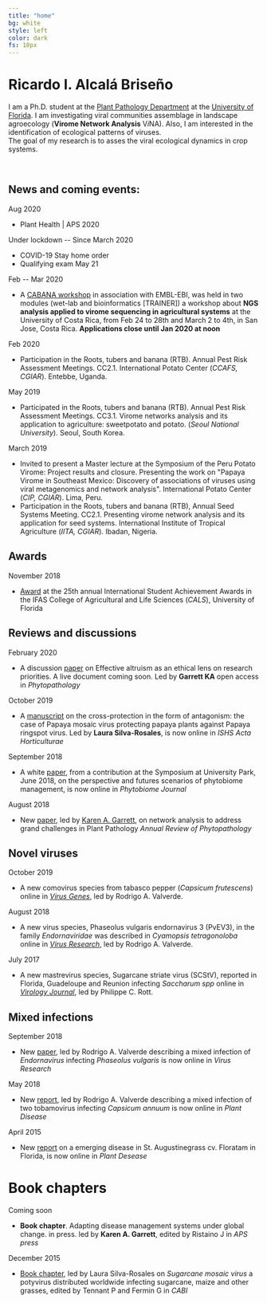 ```yaml
---
title: "home"
bg: white
style: left
color: dark
fs: 18px
---
```


<style>
.moge {
  background: url(../img/Lake.png);
}
</style>

# **Ricardo I. Alcalá Briseño**

I am a Ph.D. student at the [Plant Pathology Department](https://plantpath.ifas.ufl.edu/) at the [University of Florida](https://ufl.edu).
I am investigating viral communities assemblage in landscape agroecology (**Virome Network Analysis** V*i*NA). Also, I am interested in the identification of ecological patterns of viruses.  
The goal of my research is to asses the viral ecological dynamics in crop systems.

<div align="center">
  <span class="more-icons">
  <a href="mailto:ralcala@ufl.edu"><i class="fa fa-envelope fa-5x"></i></a>
  <a href="https://github.com/ricardoi/"><i class="fa fa-github fa-5x"></i></a>
  <a href="https://twitter.com/ricardoi_"><i class="fa fa-twitter fa-5x"></i></a>
  <a href="http://scholar.google.com/citations?user=SkBxudIAAAAJ&amp;hl=en"><i class="ai ai-google-scholar fa-5x"></i></a>
  <a href="https://orcid.org/0000-0002-7031-2195"><i class="fa fa-orcid fa-5x"></i></a>
  </span>
</div>

<br />

## News and coming events:

Aug 2020
- Plant Health | APS 2020

Under lockdown -- Since March 2020
- COVID-19 Stay home order
- Qualifying exam May 21

Feb -- Mar 2020
- A [CABANA workshop](https://www.ebi.ac.uk/training/events/2020/cabana-workshop-ngs-analysis-applied-virome-sequencing-agricultural-systems) in association with EMBL-EBI, was held in two modules (wet-lab and bioinformatics [TRAINER]) a workshop about **NGS analysis applied to virome sequencing in agricultural systems** at the University of Costa Rica, from Feb 24 to 28th and March 2 to 4th, in San Jose, Costa Rica. **Applications close until Jan 2020 at noon**

Feb 2020
- Participation in the Roots, tubers and banana (RTB). Annual Pest Risk Assessment Meetings. CC2.1. International Potato Center (*CCAFS, CGIAR*). Entebbe, Uganda.

May 2019
- Participated in the Roots, tubers and banana (RTB). Annual Pest Risk Assessment Meetings. CC3.1. Virome networks analysis and its application to agriculture: sweetpotato and potato. (*Seoul National University*). Seoul, South Korea.

March 2019
- Invited to present a Master lecture at the Symposium of the Peru Potato Virome: Project results and closure. Presenting the work on "Papaya Virome in Southeast Mexico: Discovery of associations of viruses using viral metagenomics and network analysis". International Potato Center (*CIP, CGIAR*). Lima, Peru.
- Participation in the Roots, tubers and banana (RTB), Annual Seed Systems Meeting. CC2.1. Presenting virome network analysis and its application for seed systems. International Institute of Tropical Agriculture (*IITA, CGIAR*). Ibadan, Nigeria.

## Awards

November 2018
- [Award](http://blogs.ifas.ufl.edu/cals/2018/11/16/cals-students-earn-prestigious-uf-honors-at-2018-international-student-achievement-award-ceremony/) at the 25th annual International Student Achievement Awards in the IFAS College of Agricultural and Life Sciences (*CALS*), University of Florida

## Reviews and discussions

February 2020
- A discussion [paper](https://apsjournals.apsnet.org/doi/abs/10.1094/PHYTO-05-19-0168-RVW) on Effective altruism as an ethical lens on research priorities. A live document coming soon. Led by **Garrett KA**
open access in *Phytopathology*

October 2019
- A [manuscript](https://www.actahort.org/books/1250/1250_9.htm) on the cross-protection in the form of antagonism: the case of Papaya mosaic virus protecting papaya plants against Papaya ringspot virus. Led by **Laura Silva-Rosales**, is now online in *ISHS Acta Horticulturae*

September 2018
- A white [paper](https://apsjournals.apsnet.org/doi/abs/10.1094/PBIOMES-01-19-0006-W), from a contribution at the Symposium at University Park, June 2018, on the perspective and futures scenarios of phytobiome management, is now online in *Phytobiome Journal*

August 2018
- New [paper](http://www.annualreviews.org/eprint/nXc5fhtEmv72yUywmaj8/full/10.1146/annurev-phyto-080516-035326), led by [Karen A. Garrett](https://twitter.com/garret_lab), on network analysis to address grand challenges in Plant Pathology  *Annual Review of Phytopathology*

## Novel viruses

October 2019
- A new comovirus species from tabasco pepper (*Capsicum frutescens*) online in [*Virus Genes*](https://link.springer.com/article/10.1007/s11262-019-01707-6), led by Rodrigo A. Valverde.

August 2018
- A new virus species, Phaseolus vulgaris endornavirus 3 (PvEV3), in the family *Endornaviridae* was described in *Cyamopsis tetragonoloba*  online in [*Virus Research*](https://link.springer.com/article/10.1007/s00705-018-3831-9), led by Rodrigo A. Valverde.

July 2017
- A new mastrevirus species, Sugarcane striate virus (SCStV), reported in Florida, Guadeloupe and Reunion infecting *Saccharum spp* online in [*Virology Journal*](https://virologyj.biomedcentral.com/articles/10.1186/s12985-017-0810-9), led by Philippe C. Rott.

## Mixed infections
September 2018
- New [paper](https://www.sciencedirect.com/science/article/pii/S0168170218304805), led by Rodrigo A. Valverde describing a mixed infection of *Endornavirus* infecting *Phaseolus vulgaris* is now online in *Virus Research*

May 2018
- New [report](https://apsjournals.apsnet.org/doi/full/10.1094/PDIS-11-17-1847-PDN), led by Rodrigo A. Valverde describing a mixed infection of two tobamovirus infecting *Capsicum annuum* is now online in *Plant Disease*

April 2015
- New [report](https://apsjournals.apsnet.org/doi/full/10.1094/PDIS-11-14-1140-PDN) on a emerging disease in St. Augustinegrass cv. Floratam in Florida, is now online in *Plant Desease*

# Book chapters
Coming soon
- **Book chapter**. Adapting disease management systems under global change. in press.
led by **Karen A. Garrett**, edited by Ristaino J in *APS press*

December 2015
- [Book chapter](https://www.cabdirect.org/cabdirect/abstract/20153421742), led by Laura Silva-Rosales on *Sugarcane mosaic virus* a potyvirus distributed worldwide infecting sugarcane, maize and other grasses, edited by Tennant P and Fermin G in *CABI*
